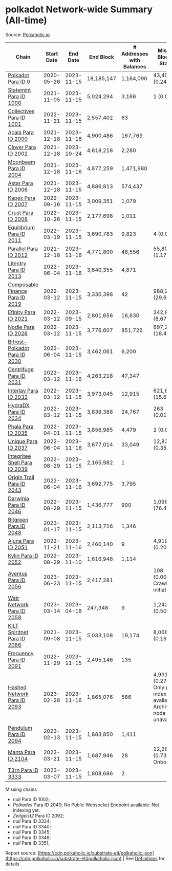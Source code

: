 # polkadot Network-wide Summary (All-time)

Source: [Polkaholic.io](https://polkaholic.io)


| Chain            | Start Date | End Date | End Block | # Addresses with Balances | Missing Blocks / Status |
| ---------------- | ---------- | ---------| --------- | ------------------------- | ----------------------- |
| [Polkadot Para ID 0](/polkadot/0-polkadot) | 2020-05-26 | 2023-11-15 | 18,185,147 |  1,164,090 | 43,409 (0.24%)  |
| [Statemint Para ID 1000](/polkadot/1000-statemint) | 2021-11-05 | 2023-11-15 | 5,024,294 |  3,166 | 1 (0.00%)  |
| [Collectives Para ID 1001](/polkadot/1001-collectives) | 2022-11-21 | 2023-11-15 | 2,557,402 |  63 |    |
| [Acala Para ID 2000](/polkadot/2000-acala) | 2021-12-18 | 2023-11-16 | 4,900,486 |  167,769 |    |
| [Clover Para ID 2002](/polkadot/2002-clover) | 2021-12-18 | 2023-10-24 | 4,618,218 |  2,280 |    |
| [Moonbeam Para ID 2004](/polkadot/2004-moonbeam) | 2021-12-18 | 2023-11-16 | 4,877,259 |  1,471,980 |    |
| [Astar Para ID 2006](/polkadot/2006-astar) | 2021-12-18 | 2023-11-15 | 4,886,813 |  574,437 |    |
| [Kapex Para ID 2007](/polkadot/2007-kapex) | 2022-09-16 | 2023-11-15 | 3,009,351 |  1,079 |    |
| [Crust Para ID 2008](/polkadot/2008-crust) | 2022-10-26 | 2023-11-15 | 2,177,698 |  1,011 |    |
| [Equilibrium Para ID 2011](/polkadot/2011-equilibrium) | 2022-03-19 | 2023-11-15 | 3,690,783 |  9,823 | 4 (0.00%)  |
| [Parallel Para ID 2012](/polkadot/2012-parallel) | 2021-12-18 | 2023-11-16 | 4,771,800 |  48,556 | 55,804 (1.17%)  |
| [Litentry Para ID 2013](/polkadot/2013-litentry) | 2022-06-04 | 2023-11-16 | 3,640,355 |  4,871 |    |
| [Composable Finance Para ID 2019](/polkadot/2019-composable) | 2022-03-12 | 2023-11-15 | 3,330,398 |  42 | 988,228 (29.67%)  |
| [Efinity Para ID 2021](/polkadot/2021-efinity) | 2022-03-12 | 2023-09-15 | 2,801,656 |  16,630 | 242,949 (8.67%)  |
| [Nodle Para ID 2026](/polkadot/2026-nodle) | 2022-03-12 | 2023-11-15 | 3,776,607 |  851,726 | 697,249 (18.46%)  |
| [Bifrost-Polkadot Para ID 2030](/polkadot/2030-bifrost-dot) | 2022-06-04 | 2023-11-15 | 3,462,061 |  6,200 |    |
| [Centrifuge Para ID 2031](/polkadot/2031-centrifuge) | 2022-03-12 | 2023-11-16 | 4,263,218 |  47,347 |    |
| [Interlay Para ID 2032](/polkadot/2032-interlay) | 2022-03-12 | 2023-11-15 | 3,973,045 |  12,915 | 621,626 (15.65%)  |
| [HydraDX Para ID 2034](/polkadot/2034-hydradx) | 2022-03-12 | 2023-11-15 | 3,839,388 |  24,767 | 263 (0.01%)  |
| [Phala Para ID 2035](/polkadot/2035-phala) | 2022-04-01 | 2023-11-15 | 3,856,985 |  4,479 | 2 (0.00%)  |
| [Unique Para ID 2037](/polkadot/2037-unique) | 2022-06-04 | 2023-11-16 | 3,677,014 |  33,049 | 12,839 (0.35%)  |
| [Integritee Shell Para ID 2039](/polkadot/2039-integritee-shell) | 2022-08-29 | 2023-11-15 | 2,165,982 |  1 |    |
| [Origin Trail Para ID 2043](/polkadot/2043-origintrail) | 2022-06-04 | 2023-11-16 | 3,692,775 |  3,795 |    |
| [Darwinia Para ID 2046](/polkadot/2046-darwinia) | 2022-08-29 | 2023-11-15 | 1,436,777 |  900 | 1,098,047 (76.42%)  |
| [Bitgreen Para ID 2048](/polkadot/2048-bitgreen) | 2023-01-17 | 2023-11-15 | 2,113,716 |  1,346 |    |
| [Ajuna Para ID 2051](/polkadot/2051-ajuna) | 2022-11-21 | 2023-11-16 | 2,460,140 |  9 | 4,919 (0.20%)  |
| [Kylin Para ID 2052](/polkadot/2052-kylin) | 2022-08-29 | 2023-11-10 | 1,616,948 |  1,114 |    |
| [Aventus Para ID 2056](/polkadot/2056-aventus) | 2023-06-23 | 2023-11-15 | 2,417,281 |   | 108 (0.00%) Crawling initiated |
| [Watr Network Para ID 2058](/polkadot/2058-watr) | 2023-03-14 | 2023-04-18 | 247,348 |  9 | 1,242 (0.50%)  |
| [KILT Spiritnet Para ID 2086](/polkadot/2086-kilt) | 2021-09-08 | 2023-11-15 | 5,033,108 |  19,174 | 8,068 (0.16%)  |
| [Frequency Para ID 2091](/polkadot/2091-frequency) | 2022-11-29 | 2023-11-15 | 2,495,146 |  135 |    |
| [Hashed Network Para ID 2093](/polkadot/2093-hashed) | 2023-02-28 | 2023-11-16 | 1,865,076 |  586 | 4,991 (0.27%) Only partial index available: Archive node unavailable |
| [Pendulum Para ID 2094](/polkadot/2094-pendulum) | 2023-02-13 | 2023-11-15 | 1,883,850 |  1,411 |    |
| [Manta Para ID 2104](/polkadot/2104-manta) | 2023-03-21 | 2023-11-15 | 1,687,946 |  28 | 12,262 (0.73%) Onboarding |
| [T3rn Para ID 3333](/polkadot/3333-t3rn) | 2023-03-07 | 2023-11-15 | 1,808,686 |  2 |    |

Missing chains


* *null* Para ID 1002; 
* *Polkadex* Para ID 2040; No Public Websocket Endpoint available: Not indexing yet.
* *Zeitgeist2* Para ID 2092; 
* *null* Para ID 3334; 
* *null* Para ID 3340; 
* *null* Para ID 3345; 
* *null* Para ID 3346; 
* *null* Para ID 3351; 

Report source: [https://cdn.polkaholic.io/substrate-etl/polkaholic.json](https://cdn.polkaholic.io/substrate-etl/polkaholic.json) | See [Definitions](/DEFINITIONS.md) for details
